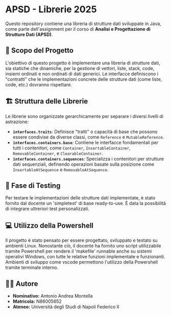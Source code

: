 # APSD - Librerie 2025

Questo repository contiene una libreria di strutture dati sviluppate in Java, come parte dell'assignment per il corso di **Analisi e Progettazione di Strutture Dati (APSD)**.


## 🎯 Scopo del Progetto

L'obiettivo di questo progetto è implementare una libreria di strutture dati, sia statiche che dinamiche, per la gestione di vettori, liste, stack, code, insiemi ordinati e non ordinati di dati generici. Le interfacce definiscono i "contratti" che le implementazioni concrete delle strutture dati (come liste, code, etc.) dovranno rispettare.

## 🏗️ Struttura delle Librerie

Le librerie sono organizzate gerarchicamente per separare i diversi livelli di astrazione:

- **`interfaces.traits`**: Definisce "tratti" o capacità di base che possono essere condivise da diverse classi, come `Reference` e `MutableReference`.
- **`interfaces.containers.base`**: Contiene le interfacce fondamentali per tutti i contenitori, come `Container`, `InsertableContainer`, `RemovableContainer`, e `ClearableContainer`.
- **`interfaces.containers.sequences`**: Specializza i contenitori per strutture dati sequenziali, definendo operazioni basate sulla posizione come `InsertableAtSequence` e `RemovableAtSequence`.

## 🧪 Fase di Testing

Per testare le implementazioni delle strutture dati implementate, è stato fornito dal docente un 'simpletest' di base ready-to-use. È data la possibilità di integrare ultreriori test personalizzati.

## 💻 Utilizzo della Powershell

Il progetto è stato pensato per essere progettato, sviluppato e testato su ambienti Linux. Nonostante ciò, il docente ha fornito uno script utilizzabile tramite Powershell per rendere il 'makefile' runnable anche su sistemi operativi Windows, con tutte le relative funzioni implementate e funzionanti. Ambienti di sviluppo come vscode permettono l'utilizzo della Powershell tramite terminale interno.

## 👨‍💻 Autore

*   **Nominativo:** Antonio Andrea Montella
*   **Matricola:** N86005652
*   **Ateneo:** Università degli Studi di Napoli Federico II
